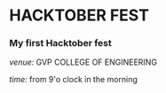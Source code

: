# HACKTOBER FEST
### My first Hacktober fest ###


*venue:*
GVP COLLEGE OF ENGINEERING

*time:*
from 9'o clock in the morning
